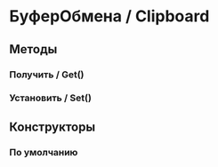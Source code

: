 
# БуферОбмена / Clipboard

## Методы
    
### Получить / Get()
    
### Установить / Set()
    
## Конструкторы

  
### По умолчанию